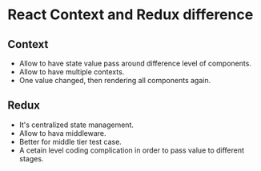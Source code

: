 # React Context and Redux difference

## Context
- Allow to have state value pass around difference level of components.
- Allow to have multiple contexts.
- One value changed, then rendering all components again.

## Redux
- It's centralized state management.
- Allow to hava middleware.
- Better for middle tier test case.
- A cetain level coding complication in order to pass value to different stages.


